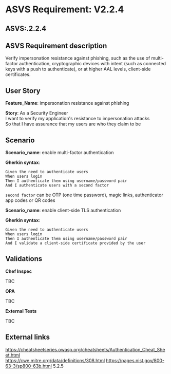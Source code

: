# ASVS Requirement: V2.2.4

## ASVS:.2.2.4

## ASVS Requirement description

Verify impersonation resistance against phishing, such as the use of multi-factor authentication, cryptographic devices with intent (such as connected keys with a push to authenticate), or at higher AAL levels, client-side certificates.

## User Story

**Feature_Name**: impersonation resistance against phishing

**Story**:
As a Security Engineer\
I want to verify my application's resistance to impersonation attacks\
So that I have assurance that my users are who they claim to be

## Scenario

**Scenario_name**: enable multi-factor authentication

**Gherkin syntax**:

```gherkin
Given the need to authenticate users
When users login
Then I authenticate them using username/password pair
And I authenticate users with a second factor
```

`second factor` can be OTP (one time password), magic links, authenticator app codes or QR codes

**Scenario_name**: enable client-side TLS authentication

**Gherkin syntax**:

```gherkin
Given the need to authenticate users
When users login
Then I authenticate them using username/password pair
And I validate a client-side certificate provided by the user
```

## Validations

**Chef Inspec**

TBC

**OPA**

TBC

**External Tests**

TBC

## External links

<https://cheatsheetseries.owasp.org/cheatsheets/Authentication_Cheat_Sheet.html> \
<https://cwe.mitre.org/data/definitions/308.html>
<https://pages.nist.gov/800-63-3/sp800-63b.html> 5.2.5